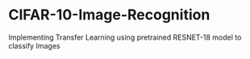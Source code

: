 # CIFAR-10-Image-Recognition
Implementing Transfer Learning using pretrained RESNET-18 model to classify Images
